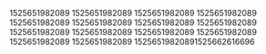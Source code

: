 1525651982089
1525651982089
1525651982089
1525651982089
1525651982089
1525651982089
1525651982089
1525651982089
1525651982089
1525651982089
1525651982089
1525651982089
1525651982089
1525651982089
15256519820891525662616696